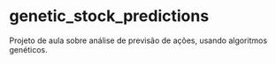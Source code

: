 # genetic_stock_predictions
Projeto de aula sobre análise de previsão de ações, usando algoritmos genéticos.
